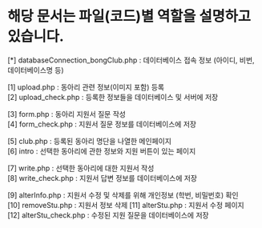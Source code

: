 # 해당 문서는 파일(코드)별 역할을 설명하고 있습니다.

[*] databaseConnection_bongClub.php : 데이터베이스 접속 정보 (아이디, 비번, 데이터베이스명 등)

[1] upload.php : 동아리 관련 정보(이미지 포함) 등록<br>
[2] upload_check.php : 등록한 정보들을 데이터베이스 및 서버에 저장

[3] form.php : 동아리 지원서 질문 작성<br>
[4] form_check.php : 지원서 질문 정보를 데이터베이스에 저장

[5] club.php : 등록된 동아리 명단을 나열한 메인페이지<br>
[6] intro : 선택한 동아리에 관한 정보와 지원 버튼이 있는 페이지

[7] write.php : 선택한 동아리에 대한 지원서 작성<br>
[8] write_check.php : 지원서 답변 정보를 데이터베이스에 저장

[9] alterInfo.php : 지원서 수정 및 삭제를 위해 개인정보 (학번, 비밀번호) 확인<br>
[10] removeStu.php : 지원서 정보 삭제
[11] alterStu.php : 지원서 수정 페이지<br>
[12] alterStu_check.php : 수정된 지원 질문을 데이터베이스에 저장


